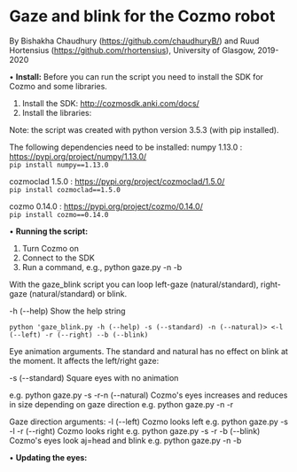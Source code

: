 # Gaze and blink for the Cozmo robot

By Bishakha Chaudhury (https://github.com/chaudhuryB/) and Ruud Hortensius (https://github.com/rhortensius), University of Glasgow, 2019-2020

•	**Install:**
Before you can run the script you need to install the SDK for Cozmo and some libraries.
1.	Install the SDK: http://cozmosdk.anki.com/docs/ 
2.	Install the libraries: 

Note: the script was created with python version 3.5.3 (with pip installed). 

The following dependencies need to be installed:
numpy 1.13.0    : https://pypi.org/project/numpy/1.13.0/  
```pip install numpy==1.13.0```   

cozmoclad 1.5.0 : https://pypi.org/project/cozmoclad/1.5.0/  
```pip install cozmoclad==1.5.0```   

cozmo 0.14.0    : https://pypi.org/project/cozmo/0.14.0/  
```pip install cozmo==0.14.0```   



•	**Running the script:**
1.	Turn Cozmo on
2.	Connect to the SDK
3.	Run a command, e.g., python gaze.py -n -b

With the gaze_blink script you can loop left-gaze (natural/standard), right-gaze (natural/standard) or blink. 

-h (--help)				Show the help string

```python 'gaze_blink.py -h (--help) -s (--standard) -n (--natural)> <-l (--left) -r (--right) --b (--blink)```

Eye animation arguments. The standard and natural has no effect on blink at the moment. It affects the left/right gaze:

-s (--standard)				Square eyes with no animation
                   
e.g. python gaze.py -s -r-n (--natural)	Cozmo's eyes increases and reduces in size depending on gaze direction 
e.g. python gaze.py -n -r


Gaze direction arguments:
-l (--left)    					Cozmo looks left
e.g. python gaze.py -s -l -r (--right)		Cozmo looks right
e.g. python gaze.py -s -r -b (--blink)		Cozmo's eyes look aj=head and blink
e.g. python gaze.py -n -b

•	**Updating the eyes:**

